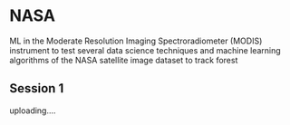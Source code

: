# NASA
ML in the Moderate Resolution Imaging Spectroradiometer (MODIS) instrument to test several data science techniques and machine learning algorithms of the NASA satellite image dataset to track forest 
## Session 1
uploading....
